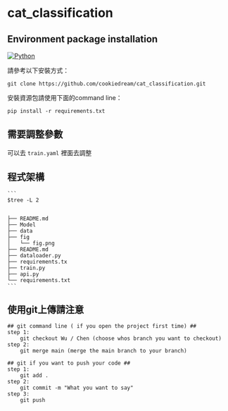 # ﻿cat_classification
## Environment package installation
[![Python](https://img.shields.io/badge/Python-3.10.11-blue.svg)](https://www.python.org/downloads/release/python-31011/)

請參考以下安裝方式：
```
git clone https://github.com/cookiedream/cat_classification.git
```

安裝資源包請使用下面的command line：

    pip install -r requirements.txt

## 需要調整參數
可以去 `train.yaml` 裡面去調整


## 程式架構
    ```
    $tree -L 2
    
    
	├── README.md
	├── Model
	├── data
	├── fig
	│   └── fig.png
	├── README.md
	├── dataloader.py
	├── requirements.tx
	├── train.py
	├── api.py
	└── requirements.txt
    ```

## 使用git上傳請注意
```
## git command line ( if you open the project first time) ##
step 1:
	git checkout Wu / Chen (choose whos branch you want to checkout)
step 2:
	git merge main (merge the main branch to your branch)

## git if you want to push your code ##
step 1:
	git add .
step 2:
	git commit -m "What you want to say"
step 3:
	git push
```
